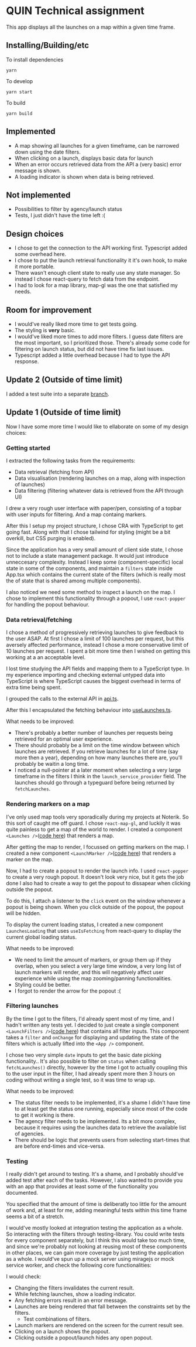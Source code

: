 # QUIN Technical assignment

This app displays all the launches on a map within a given time frame.

## Installing/Building/etc

To install dependencies

```
yarn
```

To develop

```
yarn start
```

To build

```
yarn build
```

## Implemented

- A map showing all launches for a given timeframe, can be narrowed down using the date filters.
- When clicking on a launch, displays basic data for launch
- When an error occurs retrieved data from the API a (very basic) error message is shown.
- A loading indicator is shown when data is being retrieved.

## Not implemented

- Possibilities to filter by agency/launch status
- Tests, I just didn't have the time left :(

## Design choices

- I chose to get the connection to the API working first. Typescript added some overhead here.
- I chose to put the launch retrieval functionality it it's own hook, to make it more portable.
- There wasn't enough client state to really use any state manager. So instead I chose react-query to fetch data from the endpoint.
- I had to look for a map library, map-gl was the one that satisfied my needs.

## Room for improvement

- I would've really liked more time to get tests going.
- The styling is **very** basic.
- I would've liked more times to add more filters. I guess date filters are the most important, so I prioritized those. There's already some code for filtering on launch status, but did not have time fix last issues.
- Typescript added a little overhead because I had to type the API response.

## Update 2 (Outside of time limit)

I added a test suite into a separate [branch](https://github.com/DavidAmmeraal/quin-assignment-ts/tree/tests).

## Update 1 (Outside of time limit)

Now I have some more time I would like to ellaborate on some of my design choices:

### Getting started

I extracted the following tasks from the requirements:

- Data retrieval (fetching from API)
- Data visualisation (rendering launches on a map, along with inspection of launches)
- Data filtering (filtering whatever data is retrieved from the API through UI)

I drew a very rough user interface with paper/pen, consisting of a topbar with user inputs for filtering. And a map containg markers. 

After this I setup my project structure, I chose CRA with TypeScript to get going fast. Along with that I chose tailwind for styling (might be a bit overkill, but CSS purging is enabled).

Since the application has a very small amount of client side state, I chose not to include a state management package. It would just introduce unneccesary complexity. Instead I keep some (component-specific) local state in some of the components, and maintain a ```filters``` state inside App.tsx which contains the current state of the filters (which is really most the of state that is shared among multiple components). 

I also noticed we need some method to inspect a launch on the map. I chose to implement this functionality through a popout, I use ```react-popper``` for handling the popout behaviour. 

### Data retrieval/fetching

I chose a method of progressively retrieving launches to give feedback to the user ASAP. At first I chose a limit of 100 launches per request, but this aversely affected performance, instead I chose a more conservative limit of 10 launches per request. I spent a bit more time then I wished on getting this working at a an acceptable level.

I lost time studying the API fields and mapping them to a TypeScript type. In my experience importing and checking external untyped data into TypeScript is where TypeScript causes the biggest overhead in terms of extra time being spent.

I grouped the calls to the external API in [api.ts](src/api.ts). 

After this I encapsulated the fetching behaviour into [useLaunches.ts](src/useLaunches.ts).

What needs to be improved: 

- There's probably a better number of launches per requests being retrieved for an optimal user experience. 
- There should probably be a limit on the time window between which launches are retrieved. If you retrieve launches for a lot of time (say more then a year), depending on how many launches there are, you'll probably be waitin a long time. 
- I noticed a null-pointer at a later moment when selecting a very large timeframe in the filters I think in the ```launch_service_provider``` field. The launches should go through a typeguard before being returned by ```fetchLaunches```.

### Rendering markers on a map

I've only used map tools very sporadically during my projects at Noterik. So this sort of caught me off guard. I chose ```react-map-gl```, and luckily it was quite painless to get a map of the world to render. I created a component ```<Launches />```([code here](src/Launches.tsx)) that renders a map. 

After getting the map to render, I focussed on getting markers on the map. I created a new component ```<LaunchMarker />```([code here](src/LaunchMarker.tsx)) that renders a marker on the map. 

Now, I had to create a popout to render the launch info. I used ```react-popper``` to create a very rough popout. It doesn't look very nice, but it gets the job done I also had to create a way to get the popout to dissapear when clicking outside the popout. 

To do this, I attach a listener to the ```click``` event on the window whenever a popout is being shown. When you click outside of the popout, the popout will be hidden.

To display the current loading status, I created a new component ```LaunchesLoading``` that uses ```useIsFetching``` from react-query to display the current global loading status. 

What needs to be improved:

- We need to limit the amount of markers, or group them up if they overlap, when you select a very large time window, a very long list of launch markers will render, and this will negatively affect user experience while using the map zooming/panning functionalities. 
- Styling could be better.
- I forgot to render the arrow for the popout :(

### Filtering launches

By the time I got to the filters, I'd already spent most of my time, and I hadn't written any tests yet. I decided to just create a single component ```<LaunchFilters />```([code here](src/LaunchFilters.tsx)) that contains all filter inputs. This component takes a ```filter``` and ```onChange``` for displaying and updating the state of the filters which is actually lifted into the ```<App />``` component.

I chose two very simple ```date``` inputs to get the basic date picking functionality.. It's also possible to filter on ```status``` when calling ```fetchLaunches()``` directly, however by the time I got to actually coupling this to the user input in the filter, I had already spent more then 3 hours on coding without writing a single test, so it was time to wrap up.

What needs to be improved:

- The status filter needs to be implemented, it's a shame I didn't have time to at least get the status one running, especially since most of the code to get it working is there. 
- The agency filter needs to be implemented. Its a bit more complex, because it requires using the launches data to retrieve the available list of agencies.
- There should be logic that prevents users from selecting start-times that are before end-times and vice-versa.

### Testing

I really didn't get around to testing. It's a shame, and I probably should've added test after each of the tasks. However, I also wanted to provide you with an app that provides at least some of the functionality you documented. 

You specified that the amount of time is deliberatly too little for the amount of work and, at least for me, adding meaningful tests within this time frame seems a bit of a stretch. 

I would've mostly looked at integration testing the application as a whole. So interacting with the filters through testing-library. You could write tests for every component separately, but I think this would take too much time, and since we're probably not looking at reusing most of these components in other places, we can gain more coverage by just testing the application as a whole. I would've spun up a mock server using miragejs or mock service worker, and check the following core functionalities:

I would check:
  - Changing the filters invalidates the current result.
  - While fetching launches, show a loading indicator. 
  - Any fetching errors result in an error message. 
  - Launches are being rendered that fall between the constraints set by the filters. 
    - Test combinations of filters.
  - Launch markers are rendered on the screen for the current result see.
  - Clicking on a launch shows the popout. 
  - Clicking outside a popout/launch hides any open popout.